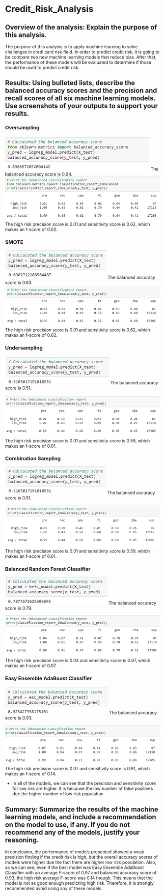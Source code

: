 # Credit_Risk_Analysis

## Overview of the analysis: Explain the purpose of this analysis.
The purpose of this analysis is to apply machine learning to solve challenges in credi card risk field. 
In order to predict credit risk, it is going to be compare two new machine learning models that reduce bias. After that, the performance of these models will be evaluated to determine if those should be used to predict credit risk.

## Results: Using bulleted lists, describe the balanced accuracy scores and the precision and recall scores of all six machine learning models. Use screenshots of your outputs to support your results.

### Oversampling

![A1](m1.png) 
The balanced accuracy score is 0.64. 
![A1.1](m1.1a.png)
The high risk precision score is 0.01 and sensitivity score is 0.62, which makes an f-score of 0.02. 
### SMOTE

![A2](m2.png) 
The balanced accuracy score is 0.63. 
![A2.1](m2.1.png)
The high risk precision score is 0.01 and sensitivity score is 0.62, which makes an f-score of 0.02. 

### Undersampling

![A3](m3.png) 
The balanced accuracy score is 0.51. 

![A3.1](m3.1.png)
The high risk precision score is 0.01 and sensitivity score is 0.59, which makes an f-score of 0.01. 

### Combination Sampling

![A4](m4.png) 
The balanced accuracy score is 0.51.

![A4.1](m4.1.png)
The high risk precision score is 0.01 and sensitivity score is 0.59, which makes an f-score of 0.01. 

### Balanced Random Forest Classifier

![A5](m5.png) 
The balanced accuracy score is 0.79. 

![A5.1](m5.1.png)
The high risk precision score is 0.04 and sensitivity score is 0.67, which makes an f-score of 0.07. 

### Easy Ensemble AdaBoost Classifier
![A6](m6.png) 
The balanced accuracy score is 0.93. 

![A6.1](m6.1.png)
The high risk precision score is 0.07 and sensitivity score is 0.91, which makes an f-score of 0.14.

* In all of the models, we can see that the precision and sensitivity score for low risk are higher. It is because the low number of false positives due the higher number of low risk population.

## Summary: Summarize the results of the machine learning models, and include a recommendation on the model to use, if any. If you do not recommend any of the models, justify your reasoning.

In conclusion, the performance of models presented showed a weak precision finding if the credit risk is high, but the overall accuracy scores of models were higher due the fact there are higher low risk population. Also, as we can see, even if the best model was Easy Ensemble AdaBoost Classifier with an average F-score of 0.97 and balanced accuracy score of 0.93, the high risk average F-score was 0.14 though. This means that the model is not as good enough predicting high risk. Therefore, it is strongly recommended avoid using any of these models.

